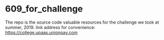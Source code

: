 # 609_for_challenge
The repo is the source code valuable resources for the challenge we took at summer, 2019.
link address for convenience:
  https://college.upaas.unionpay.com
